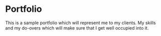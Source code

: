 # Portfolio
This is a sample portfolio which will represent me to my clients. My skills and my do-overs which will make sure that  I get well occupied into it.

